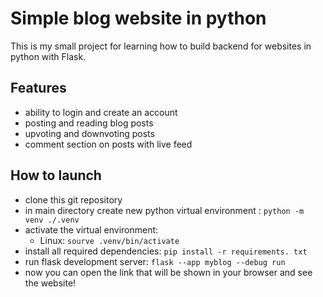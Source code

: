 # Simple blog website in python

This is my small project for learning how to build backend for websites in python
with Flask. 

## Features
 - ability to login and create an account 
 - posting and reading blog posts
 - upvoting and downvoting posts
 - comment section on posts with live feed

## How to launch
 - clone this git repository 
 - in main directory create new python virtual environment :
    ```python -m venv ./.venv```
 - activate the virtual environment:
    - Linux: ```sourve .venv/bin/activate```
 - install all required dependencies:
    ```pip install -r requirements. txt```
 - run flask development server:
    ```flask --app myblog --debug run```
 - now you can open the link that will be shown in your browser and see the website!

